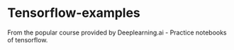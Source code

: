 # Tensorflow-examples
From the popular course provided by Deeplearning.ai - Practice notebooks of tensorflow.
